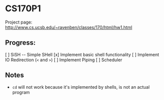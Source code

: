 # CS170P1

Project page: http://www.cs.ucsb.edu/~ravenben/classes/170/html/hw1.html

## Progress:
[ ] SiSH -- Simple SHell
    [x] Implement basic shell functionality
    [ ] Implement IO Redirection (`<` and `>`)
    [ ] Implement Piping
[ ] Scheduler


## Notes
* `cd` will not work because it's implemented by shells, is not an actual program
